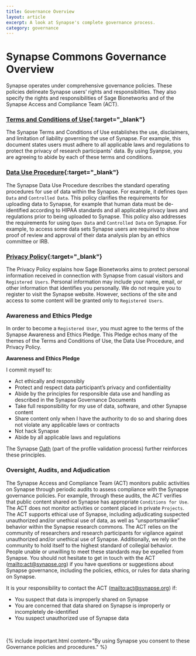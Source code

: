 ```yaml
---
title: Governance Overview
layout: article
excerpt: A look at Synapse's complete governance process.
category: governance
---
```


# Synapse Commons Governance Overview

Synapse operates under comprehensive governance policies. These policies delineate Synapse users’ rights and responsibilities. They also specify the rights and responsibilities of Sage Bionetworks and of the Synapse Access and Compliance Team (ACT). 

### [Terms and Conditions of Use](https://s3.amazonaws.com/static.synapse.org/governance/SageBionetworksSynapseTermsandConditionsofUse.pdf?v=4){:target="_blank"}

The Synapse Terms and Conditions of Use establishes the use, disclaimers, and limitation of liability governing the use of Synapse. For example, this document states users must adhere to all applicable laws and regulations to protect the privacy of research participants' data. By using Syanpse, you are agreeing to abide by each of these terms and conditions.

### [Data Use Procedure](https://s3.amazonaws.com/static.synapse.org/governance/SynapseCommonsDataUseProcedure.pdf?v=4){:target="_blank"}

The Synapse Data Use Procedure describes the standard operating procedures for use of data within the Synapse. For example, it defines `Open Data` and `Controlled Data`. This policy clarifies the requirements for uploading data to Synapse, for example that human data must be de-identified according to HIPAA standards and all applicable privacy laws and regulations prior to being uploaded to Synapse. This policy also addresses the requirements for using `Open Data` and `Controlled Data` on Synapse. For example, to access some data sets Synapse users are required to show proof of review and approval of their data analysis plan by an ethics committee or IRB.

### [Privacy Policy](https://s3.amazonaws.com/static.synapse.org/governance/SynapsePrivacyPolicy.pdf?v=4){:target="_blank"}

The Privacy Policy explains how Sage Bionetworks aims to protect personal information received in connection with Synapse 
from casual visitors and `Registered Users`. Personal information may include your name, email, or other information that 
identifies you personally. We do not require you to register to visit the Synapse website. However, sections of the site and 
access to some content will be granted only to `Registered Users`.

### Awareness and Ethics Pledge

In order to become a `Registered User`, you must agree to the terms of the Synapse Awareness and Ethics Pledge. This Pledge echos many of the themes of the Terms and Conditions of Use, the Data Use Procedure, and Privacy Policy.

**Awareness and Ethics Pledge**

I commit myself to:

-	Act ethically and responsibly
-	Protect and respect data participant’s privacy and confidentiality
-	Abide by the principles for responsible data use and handling as described in the Synapse Governance Documents
-	Take full responsibility for my use of data, software, and other Synapse content
-	Share content only when I have the authority to do so and sharing does not violate any applicable laws or contracts
-	Not hack Synapse
-	Abide by all applicable laws and regulations


The Synapse [Oath](/assets/other/oath.html) (part of the profile validation process) further reinforces these principles.

<a name="oversight-audits-and-adjudication"></a>

### Oversight, Audits, and Adjudication

The Synapse Access and Compliance Team (ACT) monitors public activities on Synapse through periodic audits to assess compliance with the Synapse governance policies. For example, through these audits, the ACT verifies that public content shared on Synapse has appropriate `Conditions for Use`. The ACT does not monitor activities or content placed in private `Projects`.
The ACT supports ethical use of Synapse, including adjudicating suspected unauthorized and/or unethical use of data, as well as “unsportsmanlike” behavior within the Synapse research commons. The ACT relies on the community of researchers and research participants for vigilance against unauthorized and/or unethical use of Synapse. Additionally, we rely on the community to hold itself to the highest standard of collegial behavior. People unable or unwilling to meet these standards may be expelled from Synapse.
You should not hesitate to get in touch with the ACT (<mailto:act@synapse.org>) if you have questions or suggestions about Synapse governance, including the policies, ethics, or rules for data sharing on Synapse. 

It is your responsibility to contact the ACT (<mailto:act@synapse.org>) if: 

-	You suspect that data is improperly shared on Synapse
-	You are concerned that data shared on Synapse is improperly or incompletely de-identified
-	You suspect unauthorized use of Synapse data

<br>

{% include important.html content="By using Synapse you consent to these Governance policies and procedures." %}
<br>




